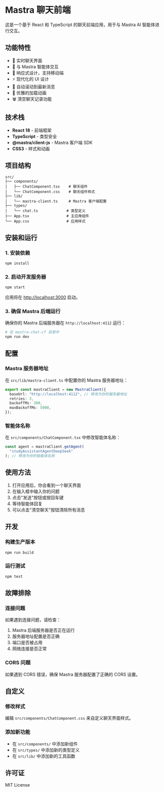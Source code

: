 # Mastra 聊天前端

这是一个基于 React 和 TypeScript 的聊天前端应用，用于与 Mastra AI 智能体进行交互。

## 功能特性

- 💬 实时聊天界面
- 🤖 与 Mastra 智能体交互
- 📱 响应式设计，支持移动端
- ⚡ 现代化的 UI 设计
- 🔄 自动滚动到最新消息
- 🎨 优雅的加载动画
- 🗑️ 清空聊天记录功能

## 技术栈

- **React 18** - 前端框架
- **TypeScript** - 类型安全
- **@mastra/client-js** - Mastra 客户端 SDK
- **CSS3** - 样式和动画

## 项目结构

```
src/
├── components/
│   ├── ChatComponent.tsx    # 聊天组件
│   └── ChatComponent.css    # 聊天组件样式
├── lib/
│   └── mastra-client.ts     # Mastra 客户端配置
├── types/
│   └── chat.ts             # 类型定义
├── App.tsx                 # 主应用组件
└── App.css                 # 应用样式
```

## 安装和运行

### 1. 安装依赖

```bash
npm install
```

### 2. 启动开发服务器

```bash
npm start
```

应用将在 [http://localhost:3000](http://localhost:3000) 启动。

### 3. 确保 Mastra 后端运行

确保你的 Mastra 后端服务器在 `http://localhost:4112` 运行：

```bash
# 在 mastra-chat-cf 目录中
npm run dev
```

## 配置

### Mastra 服务器地址

在 `src/lib/mastra-client.ts` 中配置你的 Mastra 服务器地址：

```typescript
export const mastraClient = new MastraClient({
  baseUrl: "http://localhost:4112", // 修改为你的服务器地址
  retries: 3,
  backoffMs: 300,
  maxBackoffMs: 5000,
});
```

### 智能体名称

在 `src/components/ChatComponent.tsx` 中修改智能体名称：

```typescript
const agent = mastraClient.getAgent(
  "studyAssistantAgentDeepSeek"
); // 修改为你的智能体名称
```

## 使用方法

1. 打开应用后，你会看到一个聊天界面
2. 在输入框中输入你的问题
3. 点击"发送"按钮或按回车键
4. 等待智能体回复
5. 可以点击"清空聊天"按钮清除所有消息

## 开发

### 构建生产版本

```bash
npm run build
```

### 运行测试

```bash
npm test
```

## 故障排除

### 连接问题

如果遇到连接问题，请检查：

1. Mastra 后端服务器是否正在运行
2. 服务器地址配置是否正确
3. 端口是否被占用
4. 网络连接是否正常

### CORS 问题

如果遇到 CORS 错误，确保 Mastra 服务器配置了正确的 CORS 设置。

## 自定义

### 修改样式

编辑 `src/components/ChatComponent.css` 来自定义聊天界面样式。

### 添加新功能

- 在 `src/components/` 中添加新组件
- 在 `src/types/` 中添加新的类型定义
- 在 `src/lib/` 中添加新的工具函数

## 许可证

MIT License
